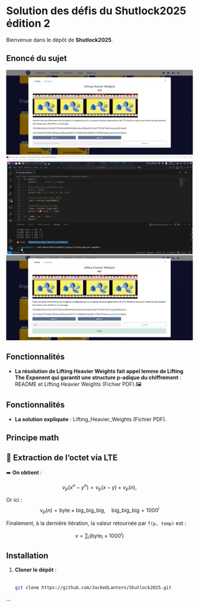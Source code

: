 # Solution des défis du Shutlock2025 édition 2

Bienvenue dans le dépôt de **Shutlock2025**.

## Enoncé du sujet
![image](assets/images/enonce.png)
![image](assets/images/execution.png)
![image](assets/images/solution.png)


## Fonctionnalités

- **La résolution de Lifting Heavier Weights fait appel lemme de Lifting The Exponent qui garantit une structure p-adique du chiffrement** : README et Lifting Heavier Weights (Fichier PDF).🖼️ 

## Fonctionnalités

- **La solution expliquée** : Lifting_Heavier_Weights (Fichier PDF).

## Principe math
## 🧮 Extraction de l’octet via LTE

 

➡️ **On obtient** :

$$
\nu_{p}(x^n - y^n) = \nu_{p}(x - y) + \nu_{p}(n),
$$

Or ici :
$$\nu_{p}(n) = \text{byte} \times \text{big\_big\_big},\quad
\text{big\_big\_big} = 1000^{i}$$

Finalement, à la dernière itération, la valeur retournée par `f(p, temp)` est :

$$
v = \sum_{i} \bigl(\text{byte}_{i} \times 1000^{i}\bigr)
$$

## Installation

1. **Cloner le dépôt** :
   ```bash

   git clone https://github.com/JackeOLantern/Shutlock2025.git

...
